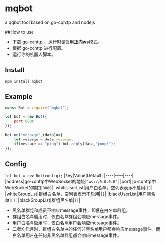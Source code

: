 # mqbot
a qqbot tool based on go-cqhttp and nodejs

##How to use
- 下载 [go-cqhttp](https://github.com/Mrs4s/go-cqhttp/releases) ，运行时请启用**正向ws**模式。
- 根据 go-cqhttp 进行配置。
- 运行你的机器人脚本。

## Install
`npm install mqbot`

## Example
```js
const Bot = require("mqbot");

let bot = new Bot({
    port:8080
});

bot.on("message",(data)=>{
    let message = data.message;
    if(message == "ping") bot.reply(data,"pong!");
});
```

## Config
`let bot = new Bot(config);`
|Key|Value|Default|
|----|----|----|
|address|go-cqhttp中WebSocket的地址|`"ws://0.0.0.0"`|
|port|go-cqhttp中WebSocket的端口|`8080`|
|whiteUserList|用户白名单，空列表表示不启用|`[]`|
|whiteGroupList|群组白名单，空列表表示不启用|`[]`|
|blackUserList|用户黑名单|`[]`|
|blackGroupList|群组黑名单|`[]`|

- 黑名单群组和成员不响应message事件，即便在白名单群组。
- 群组白名单启用时，仅白名单群组会响应message事件。
- 用户白名单启用时，仅白名单用户会响应message事件。
- 二者均启用时，群组白名单中的任何非黑名单用户都会响应message事件。而白名单用户在任何非黑名单群组都会响应message事件。